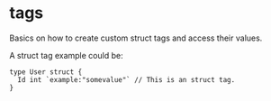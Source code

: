 # tags
Basics on how to create custom struct tags and access their values.

A struct tag example could be:

```
type User struct {
  Id int `example:"somevalue"` // This is an struct tag.
}
```
